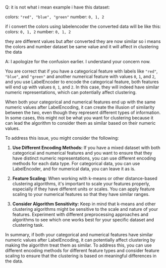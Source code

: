 Q:
it is not what i mean
example i have this dataset:

colors: `"red", "blue", "green"`
number: `0, 1, 2`

if i convert the colors using labelencoder the converted data will be like this:
colors: `0, 1, 2`
number: `0, 1, 2`

they are different values but after converted they are now similar 
so i means the colors and number dataset be same value and it will affect in clustering the data

A: 
I apologize for the confusion earlier. I understand your concern now. 

You are correct that if you have a categorical feature with labels like `"red"`, `"blue"`, and `"green"` and another numerical feature with values `0`, `1`, and `2`, and you use LabelEncoder to encode the categorical feature, both features will end up with values `0`, `1`, and `2`. In this case, they will indeed have similar numeric representations, which can potentially affect clustering.

When both your categorical and numerical features end up with the same numeric values after LabelEncoding, it can create the illusion of similarity between the two, even though they represent different types of information. In some cases, this might not be what you want for clustering because it can lead the algorithm to consider them as similar based on their numeric values.

To address this issue, you might consider the following:

1. **Use Different Encoding Methods:** If you have a mixed dataset with both categorical and numerical features and you want to ensure that they have distinct numeric representations, you can use different encoding methods for each data type. For categorical data, you can use LabelEncoder, and for numerical data, you can leave it as is.

2. **Feature Scaling:** When working with k-means or other distance-based clustering algorithms, it's important to scale your features properly, especially if they have different units or scales. You can apply feature scaling to your numerical features so that they have similar ranges.

3. **Consider Algorithm Sensitivity:** Keep in mind that k-means and other clustering algorithms might be sensitive to the scale and nature of your features. Experiment with different preprocessing approaches and algorithms to see which one works best for your specific dataset and clustering task.

In summary, if both your categorical and numerical features have similar numeric values after LabelEncoding, it can potentially affect clustering by making the algorithm treat them as similar. To address this, you can use different encoding methods for different feature types and consider feature scaling to ensure that the clustering is based on meaningful differences in the data.